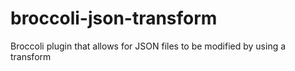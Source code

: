 # broccoli-json-transform
Broccoli plugin that allows for JSON files to be modified by using a transform
